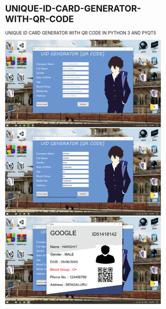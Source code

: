 # UNIQUE-ID-CARD-GENERATOR-WITH-QR-CODE
UNIQUE ID CARD GENERATOR WITH QR CODE IN PYTHON 3 AND PYQT5






![alt text](ss1.png)
![alt text](ss2.png)
![alt text](ss3.png)
